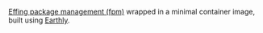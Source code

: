 [Effing package management (fpm)](https://github.com/jordansissel/fpm) wrapped in a minimal container image, built using [Earthly](https://earthly.dev/).
